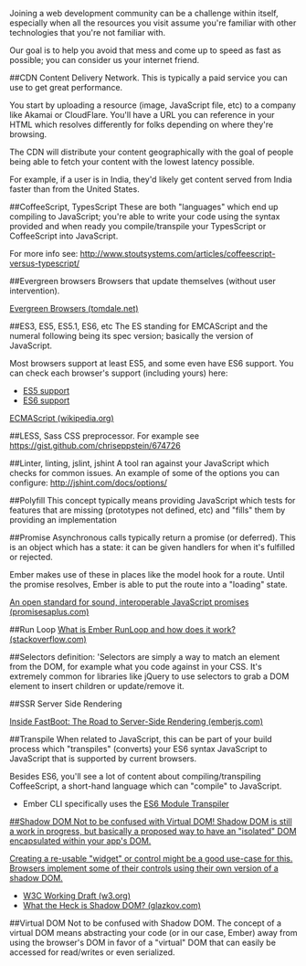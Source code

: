 Joining a web development community can be a challenge within itself, especially when all the resources you visit assume you're familiar with other technologies that you're not familiar with.

Our goal is to help you avoid that mess and come up to speed as fast as possible; you can consider us your internet friend.

##CDN
Content Delivery Network. This is typically a paid service you can use to get great performance.

You start by uploading a resource (image, JavaScript file, etc) to a company like Akamai or CloudFlare. You'll have a URL you can reference in your HTML which resolves differently for folks depending on where they're browsing.

The CDN will distribute your content geographically with the goal of people being able to fetch your content with the lowest latency possible.

For example, if a user is in India, they'd likely get content served from India faster than from the United States.


##CoffeeScript, TypesScript
These are both "languages" which end up compiling to JavaScript; you're able to write your code using the syntax provided and when ready you compile/transpile your TypesScript or CoffeeScript into JavaScript.

For more info see: http://www.stoutsystems.com/articles/coffeescript-versus-typescript/


##Evergreen browsers
Browsers that update themselves (without user intervention).

[Evergreen Browsers (tomdale.net)](http://tomdale.net/2013/05/evergreen-browsers/)


##ES3, ES5, ES5.1, ES6, etc
The ES standing for EMCAScript and the numeral following being its spec version; basically the version of JavaScript.

Most browsers support at least ES5, and some even have ES6 support. You can check each browser's support (including yours) here:

* [ES5 support](http://kangax.github.io/compat-table/es5/)
* [ES6 support](http://kangax.github.io/compat-table/es6/")

[ECMAScript (wikipedia.org)](https://en.wikipedia.org/wiki/ECMAScript)


##LESS, Sass
CSS preprocessor. For example see https://gist.github.com/chriseppstein/674726


##Linter, linting, jslint, jshint
A tool ran against your JavaScript which checks for common issues. An example of some of the options you can configure: <a href="http://jshint.com/docs/options/">http://jshint.com/docs/options/</a>


##Polyfill
This concept typically means providing JavaScript which tests for features that are missing (prototypes not defined, etc) and "fills" them by providing an implementation


##Promise
Asynchronous calls typically return a promise (or deferred). This is an object which has a state: it can be given handlers for when it's fulfilled or rejected.

Ember makes use of these in places like the model hook for a route. Until the promise resolves, Ember is able to put the route into a "loading" state.

<a href="https://promisesaplus.com/">An open standard for sound, interoperable JavaScript promises (promisesaplus.com)</a>


##Run Loop
<a href="http://stackoverflow.com/questions/13597869/what-is-ember-runloop-and-how-does-it-work">What is Ember RunLoop and how does it work? (stackoverflow.com)</a>


##Selectors
definition: 'Selectors are simply a way to match an element from the DOM, for example what you code against in your CSS.
It's extremely common for libraries like jQuery to use selectors to grab a DOM element to insert children or update/remove it.


##SSR
Server Side Rendering

[Inside FastBoot: The Road to Server-Side Rendering (emberjs.com)](http://emberjs.com/blog/2014/12/22/inside-fastboot-the-road-to-server-side-rendering.html)


##Transpile
When related to JavaScript, this can be part of your build process which "transpiles" (converts) your ES6 syntax JavaScript to JavaScript that is supported by current browsers.

Besides ES6, you'll see a lot of content about compiling/transpiling CoffeeScript, a short-hand language which can "compile" to JavaScript.

* Ember CLI specifically uses the <a href="https://github.com/esnext/es6-module-transpiler">ES6 Module Transpiler


##Shadow DOM
Not to be confused with Virtual DOM! Shadow DOM is still a work in progress, but basically a proposed way to have an "isolated" DOM encapsulated within your app's DOM.

Creating a re-usable "widget" or control might be a good use-case for this. Browsers implement some of their controls using their own version of a shadow DOM.

* <a href="http://www.w3.org/TR/shadow-dom/">W3C Working Draft (w3.org)</a></li>
* <a href="http://glazkov.com/2011/01/14/what-the-heck-is-shadow-dom/">What the Heck is Shadow DOM? (glazkov.com)</a>


##Virtual DOM
Not to be confused with Shadow DOM. The concept of a virtual DOM means abstracting your code (or in our case, Ember) away from using the browser's DOM in favor of a "virtual" DOM that can easily be accessed for read/writes or even serialized.
